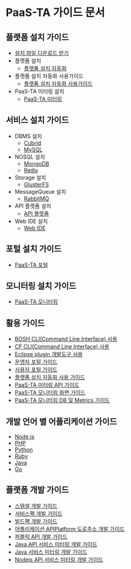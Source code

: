 # PaaS-TA 가이드 문서

## 플랫폼 설치 가이드

* [설치 파일 다운로드 받기](https://paas-ta.kr/download/package?query=&query_type=all&query_type1=all&query_type2=&start=5&display=10)
* 플랫폼 설치
  * [플랫폼 설치 자동화](install-guide/platform-install-system/paas-ta_-_-_-_-_.md)
* 플랫폼 설치 자동화 사용가이드
  * [플랫폼 설치 자동화 사용가이드](use-guide/paas-ta_-_-_-_-_.md)
* PaaS-TA 미터링 설치
  * [PaaS-TA 미터링](install-guide/metering/paas-ta_metering_-_.md)

## 서비스 설치 가이드

* DBMS 설치
  * [Cubrid](service-guide/dbms/paas-ta-cubrid.md)
  * [MySQL](service-guide/dbms/paas-ta-mysql.md)
* NOSQL 설치
  * [MongoDB](service-guide/nosql/paas-ta-mongodb.md)
  * [Redis](service-guide/nosql/paas-ta-redis.md)
* Storage 설치
  * [GlusterFS](service-guide/storage/paas-ta-glusterfs.md)
* MessageQueue 설치
  * [RabbitMQ](service-guide/messagequeue/paas-ta-rabbitmq.md)
* API 플랫폼 설치
  * [API 플랫폼](service-guide/etc/paas-ta-api.md)
* Web IDE 설치
  * [Web IDE](service-guide/webide/paas-ta-web-ide.md)

## 포털 설치 가이드

* [PaaS-TA 포털](portal_page.md)

## 모니터링 설치 가이드

* [PaaS-TA 모니터링](monitoring_page.md)

## 활용 가이드

* [BOSH CLI\(Command Line Interface\) 사용](guide-1.0-spaghetti/Use-Guide/OpenPaaS_PaaSTA_BOSH_CLI_guide.md)
* [CF CLI\(Command Line Interface\) 사용](guide-1.0-spaghetti/Use-Guide/OpenPaas-CLi-guide.md)
* [Eclipse plugin 개발도구 사용](guide-1.0-spaghetti/Use-Guide/Open_PaaS_develop_guide.md)
* [운영자 포털 가이드](use-guide/paas-ta-_v1.0-2.md)
* [사용자 포털 가이드](use-guide/paas-ta-_v1.0.md)
* [플랫폼 설치 자동화 사용 가이드](use-guide/paas-ta_-_-_-_-_.md)
* [PaaS-TA 미터링 API 가이드](use-guide/paas-ta_usage_reporting_api_.md)
* [PaaS-TA 모니터링 화면 가이드](use-guide/paas-ta-_v1.0-1.md)
* [PaaS-TA 모니터링 DB 및 Metrics 가이드](use-guide/paas-ta-db-metrics.md)

## 개발 언어 별 어플리케이션 가이드

* [Node.js](guide-1.0-spaghetti/Sample-App-Guide/OpenPaaS_PaaSTA_Application_Nodejs_develope_guide.md)
* [PHP](guide-1.0-spaghetti/Sample-App-Guide/OpenPaaS_PaaSTA_Application_PHP_develope_guide.md)
* [Python](guide-1.0-spaghetti/Sample-App-Guide/OpenPaaS_PaaSTA_Application_Python_develope_guide.md)
* [Ruby](guide-1.0-spaghetti/Sample-App-Guide/OpenPaaS_PaaSTA_Application_Ruby_develope_guide.md)
* [Java](guide-1.0-spaghetti/Sample-App-Guide/OpenPaaS_PaaSTA_Application_Java_develope_guide.md)
* [Go](guide-1.0-spaghetti/Sample-App-Guide/OpenPaaS_PaaSTA_Application_Go_develope_guide.md)

## 플랫폼 개발 가이드

* [스템셀 개발 가이드](guide-1.0-spaghetti/Development-Guide/OpenPaaS_PaaSTA_Build_Stemcell_guide.md)
* [서비스팩 개발 가이드](guide-1.0-spaghetti/Development-Guide/ServicePack_develope_guide.md)
* [빌드팩 개발 가이드](guide-1.0-spaghetti/Development-Guide/Buildpack_develope_guide.md)
* [어플리케이션 APIPlatform 도로주소 개발 가이드](guide-1.0-spaghetti/Development-Guide/Application_APIPlatform_dorojuso_devlope_guide.md)
* [퍼블릭 API 개발 가이드](guide-1.0-spaghetti/Development-Guide/PublicAPI_devlope_guide.md)
* [Java API 서비스 미터링 개발 가이드](development-guide/paas-ta_java_api_-_-_-_.md)
* [Java 서비스 미터링 개발 가이드](development-guide/paas-ta_java_-_-_-_.md)
* [Nodejs API 서비스 미터링 개발 가이드](development-guide/paas-ta_node.js_api_-_-_.md)
